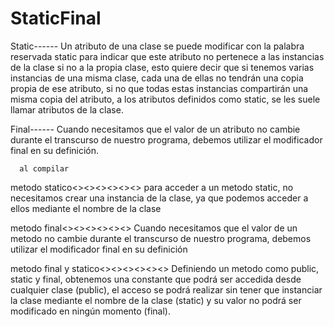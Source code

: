 # StaticFinal

Static------
      Un atributo de una clase se puede modificar con la palabra reservada static para indicar que este atributo no pertenece a las instancias de la clase si no a la propia clase, esto quiere decir que si tenemos varias instancias de una misma clase, cada una de ellas no tendrán una copia propia de ese atributo, si no que todas estas instancias compartirán una misma copia del atributo, a los atributos definidos como static, se les suele llamar atributos de la clase.

Final------ 
      Cuando necesitamos que el valor de un atributo no cambie durante el transcurso de nuestro programa, debemos utilizar el modificador final en su definición.
      
      
      al compilar 
      
metodo statico<><><><><><>
para acceder a un metodo static, no necesitamos crear una instancia de la clase, 
ya que podemos acceder a ellos mediante el nombre de la clase

metodo final<><><><><><>
Cuando necesitamos que el valor de un metodo no cambie durante el transcurso de nuestro programa, 
debemos utilizar el modificador final en su definición

metodo final y statico<><><><><><>
Definiendo un metodo como public, static y final, obtenemos una constante que podrá ser accedida desde cualquier clase (public), 
el acceso se podrá realizar sin tener que instanciar la clase mediante el nombre de la clase (static) 
y su valor no podrá ser modificado en ningún momento (final).


